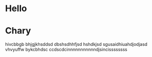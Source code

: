 # Hello
# Chary
hivcbbgb
bhjgjkhsddsd
dbshsdhhfjsd
hshdkjsd
sgusaidhiuahdjodjasd vhvyuffw
bykcbhdsc
ccdscdcinnnnnnnnnnndjsincissssssss
